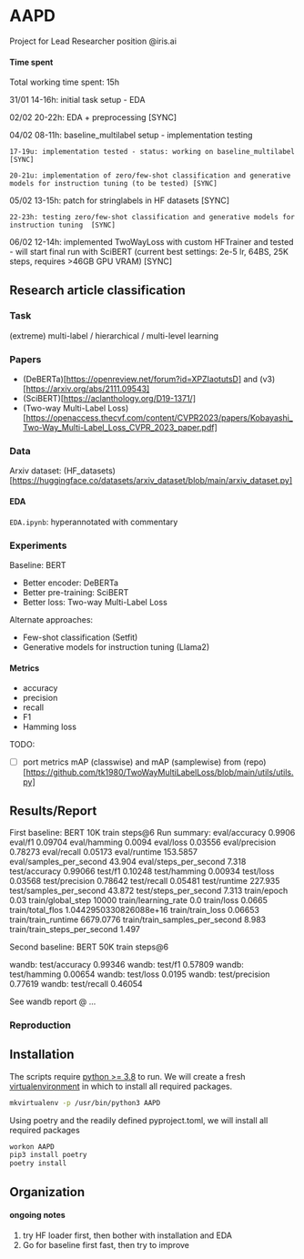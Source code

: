 # AAPD

Project for Lead Researcher position @iris.ai

#### Time spent

Total working time spent: 15h

31/01 14-16h: initial task setup - EDA

02/02 20-22h: EDA + preprocessing [SYNC]

04/02 08-11h: baseline_multilabel setup - implementation testing

    17-19u: implementation tested - status: working on baseline_multilabel [SYNC]

    20-21u: implementation of zero/few-shot classification and generative models for instruction tuning (to be tested) [SYNC]

05/02 13-15h: patch for stringlabels in HF datasets [SYNC]

    22-23h: testing zero/few-shot classification and generative models for instruction tuning  [SYNC] 

06/02 12-14h: implemented TwoWayLoss with custom HFTrainer and tested - will start final run with SciBERT (current best settings: 2e-5 lr, 64BS, 25K steps, requires >46GB GPU VRAM) [SYNC]

## Research article classification

### Task

(extreme) multi-label / hierarchical / multi-level learning

### Papers

- (DeBERTa)[https://openreview.net/forum?id=XPZIaotutsD] and (v3)[https://arxiv.org/abs/2111.09543]
- (SciBERT)[https://aclanthology.org/D19-1371/]
- (Two-way Multi-Label Loss)[https://openaccess.thecvf.com/content/CVPR2023/papers/Kobayashi_Two-Way_Multi-Label_Loss_CVPR_2023_paper.pdf]

### Data

Arxiv dataset: (HF_datasets)[https://huggingface.co/datasets/arxiv_dataset/blob/main/arxiv_dataset.py]

#### EDA

`EDA.ipynb`: hyperannotated with commentary

### Experiments

Baseline: BERT
- Better encoder: DeBERTa
- Better pre-training: SciBERT
- Better loss: Two-way Multi-Label Loss

Alternate approaches:
- Few-shot classification (Setfit)
- Generative models for instruction tuning (Llama2)

#### Metrics

- accuracy
- precision
- recall
- F1
- Hamming loss

TODO:
- [ ] port metrics mAP (classwise) and mAP (samplewise) from (repo)[https://github.com/tk1980/TwoWayMultiLabelLoss/blob/main/utils/utils.py]

## Results/Report

First baseline: BERT 10K train steps@6
Run summary:
                 eval/accuracy 0.9906
                       eval/f1 0.09704
                  eval/hamming 0.0094
                     eval/loss 0.03556
                eval/precision 0.78273
                   eval/recall 0.05173
                  eval/runtime 153.5857
       eval/samples_per_second 43.904
         eval/steps_per_second 7.318
                 test/accuracy 0.99066
                       test/f1 0.10248
                  test/hamming 0.00934
                     test/loss 0.03568
                test/precision 0.78642
                   test/recall 0.05481
                  test/runtime 227.935
       test/samples_per_second 43.872
         test/steps_per_second 7.313
                   train/epoch 0.03
             train/global_step 10000
           train/learning_rate 0.0
                    train/loss 0.0665
              train/total_flos 1.0442950330826088e+16
              train/train_loss 0.06653
           train/train_runtime 6679.0776
train/train_samples_per_second 8.983
  train/train_steps_per_second 1.497

Second baseline: BERT 50K train steps@6

wandb:                  test/accuracy 0.99346
wandb:                        test/f1 0.57809
wandb:                   test/hamming 0.00654
wandb:                      test/loss 0.0195
wandb:                 test/precision 0.77619
wandb:                    test/recall 0.46054

See wandb report @ ...



### Reproduction

## Installation

The scripts require [python >= 3.8](https://www.python.org/downloads/release/python-380/) to run.
We will create a fresh [virtualenvironment](https://virtualenvwrapper.readthedocs.io/en/latest/install.html) in which to install all required packages.
```sh
mkvirtualenv -p /usr/bin/python3 AAPD
```

Using poetry and the readily defined pyproject.toml, we will install all required packages
```sh
workon AAPD 
pip3 install poetry
poetry install
```

## Organization




#### ongoing notes

1. try HF loader first, then bother with installation and EDA
2. Go for baseline first fast, then try to improve